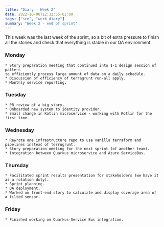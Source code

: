 ```yaml
---
title: "Diary - Week 2"
date: 2022-10-08T12:32:55+02:00
tags: ["sre", "work diary"]
summary: "Week 2 - end of sprint"
---
```


This week was the last week of the sprint, so a bit of extra pressure to finish all the stories and check that everything is stable in our QA environment.

### Monday
	* Story preparation meeting that continued into 1-1 design session of pattern 
    to efficiently process large amount of data on a daily schedule.
	* Discussion of efficiency of terragrunt run-all apply.
    * Monthly service reporting.
    
### Tuesday
	* PR review of a big story.
	* Onboarded new system to identity provider.
	* Small change in Kotlin microservice - working with Kotlin for the first time.

### Wednesday
	* Rewrote one infrastructure repo to use vanilla terraform and pipelines instead of terrugrunt.
	* Story preparation meeting for the next sprint (of another team).
	* Integration between Quarkus microservice and Azure ServiceBus.
    
### Thursday
	* Facilitated sprint results presentation for stakeholders (we have it as a rotation duty).
	* Sprint planning.
	* QA deployment.
	* Worked on front-end story to calculate and display coverage area of a tilted sensor. 
    
### Friday
	* Finished working on Quarkus-Service Bus integration.
